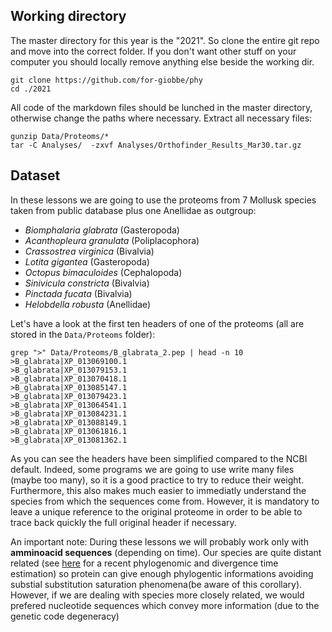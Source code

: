 ## Working directory

The master directory for this year is the "2021". So clone the entire git repo and move into the correct folder. If you don't want other stuff on your computer you should locally remove anything else beside the working dir.

```
git clone https://github.com/for-giobbe/phy
cd ./2021
```

All code of the markdown files should be lunched in the master directory, otherwise change the paths where necessary.
Extract all necessary files:


```
gunzip Data/Proteoms/*
tar -C Analyses/  -zxvf Analyses/Orthofinder_Results_Mar30.tar.gz
```

## Dataset

In these lessons we are going to use the proteoms from 7 Mollusk species taken from public database plus one Anellidae as outgroup:

  * *Biomphalaria glabrata* (Gasteropoda)
  * *Acanthopleura granulata* (Poliplacophora)
  * *Crassostrea virginica* (Bivalvia)
  * *Lotita gigantea* (Gasteropoda)
  * *Octopus bimaculoides* (Cephalopoda)
  * *Sinivicula constricta* (Bivalvia)
  * *Pinctada fucata* (Bivalvia)
  * *Helobdella robusta* (Anellidae)

Let's have a look at the first ten headers of one of the proteoms (all are stored in the ```Data/Proteoms``` folder):

```
grep ">" Data/Proteoms/B_glabrata_2.pep | head -n 10
>B_glabrata|XP_013069100.1
>B_glabrata|XP_013079153.1
>B_glabrata|XP_013070418.1
>B_glabrata|XP_013085147.1
>B_glabrata|XP_013079423.1
>B_glabrata|XP_013064541.1
>B_glabrata|XP_013084231.1
>B_glabrata|XP_013088149.1
>B_glabrata|XP_013061816.1
>B_glabrata|XP_013081362.1
```

As you can see the headers have been simplified compared to the NCBI default. Indeed, some programs we are going to use write many files (maybe too many), so it is a good practice to try to reduce their weight. Furthermore, this also makes much easier to immediatly understand the species from which the sequences come from. However, it is mandatory to leave a unique reference to the original proteome in order to be able to trace back quickly the full original header if necessary.

An important note: During these lessons we will probably work only with **amminoacid sequences** (depending on time). Our species are quite distant related (see [here](https://www.nature.com/articles/s41598-019-56728-w) for a recent phylogenomic and divergence time estimation) so protein can give enough phylogentic informations avoiding substial substitution saturation phenomena(be aware of this corollary). However, if we are dealing with species more closely related, we would prefered nucleotide sequences which convey more information (due to the genetic code degeneracy) 

